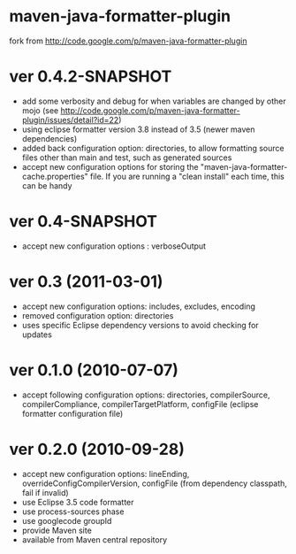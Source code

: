 maven-java-formatter-plugin
===========================

fork from http://code.google.com/p/maven-java-formatter-plugin



ver 0.4.2-SNAPSHOT
======================
- add some verbosity and debug for when variables are changed by other mojo (see http://code.google.com/p/maven-java-formatter-plugin/issues/detail?id=22)
- using eclipse formatter version 3.8 instead of 3.5 (newer maven dependencies)
- added back configuration option: directories, to allow formatting source files other than main and test, such as generated sources
- accept new configuration options for storing the "maven-java-formatter-cache.properties" file. If you are running a "clean install" each time, this can be handy

ver 0.4-SNAPSHOT
======================
- accept new configuration options : verboseOutput 


ver 0.3 (2011-03-01)
======================
- accept new configuration options: includes, excludes, encoding
- removed configuration option: directories
- uses specific Eclipse dependency versions to avoid checking for updates

ver 0.1.0 (2010-07-07)
======================
- accept following configuration options: directories, compilerSource, compilerCompliance, compilerTargetPlatform, configFile (eclipse formatter configuration file)

ver 0.2.0 (2010-09-28)
======================
- accept new configuration options: lineEnding, overrideConfigCompilerVersion, configFile (from dependency classpath, fail if invalid)
- use Eclipse 3.5 code formatter
- use process-sources phase
- use googlecode groupId
- provide Maven site 
- available from Maven central repository
